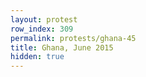 ```yaml
---
layout: protest
row_index: 309
permalink: protests/ghana-45
title: Ghana, June 2015
hidden: true
---
```

